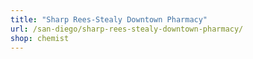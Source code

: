 ```yaml
---
title: "Sharp Rees-Stealy Downtown Pharmacy"
url: /san-diego/sharp-rees-stealy-downtown-pharmacy/
shop: chemist
---
```

